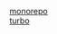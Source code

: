 [monorepo](https://juejin.cn/post/7260144602471776311?utm_source=gold_browser_extension#heading-2)  
[turbo](https://turbo.build/repo/docs/getting-started/add-to-project)
